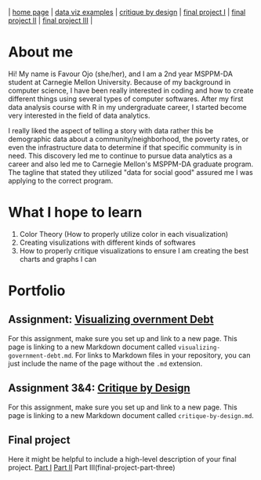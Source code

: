 | [home page]( https://favourojo.github.io/tswd-dataviz-portfolio/) | [data viz examples](dataviz-examples) | [critique by design](critique-by-design) | [final project I](final-project-part-one) | [final project II](final-project-part-two) | [final project III](final-project-part-three) |

# About me
Hi! My name is Favour Ojo (she/her), and I am a 2nd year MSPPM-DA student at Carnegie Mellon University. Because of my background in computer science, I have been really interested in coding and how to create different things using several types of computer softwares. After my first data analysis course with R in my undergraduate career, I started become very interested in the field of data analytics. 

I really liked the aspect of telling a story with data rather this be demographic data about a community/neighborhood, the poverty rates, or even the infrastructure data to determine if that specific community is in need. This discovery led me to continue to pursue data analytics as a career and also led me to Carnegie Mellon's MSPPM-DA graduate program. The tagline that stated they utilized "data for social good" assured me I was applying to the correct program. 

# What I hope to learn

1. Color Theory (How to properly utilize color in each visualization) 
2. Creating visulizations with different kinds of softwares 
3. How to properly critique visualizations to ensure I am creating the best charts and graphs I can 

# Portfolio

## Assignment: [Visualizing overnment Debt](visualizing-government-debt)
For this assignment, make sure you set up and link to a new page.  This page is linking to a new Markdown document called `visualizing-government-debt.md`.  For links to Markdown files in your repository, you can just include the name of the page without the `.md` extension. 

## Assignment 3&4: [Critique by Design](critique-by-design)
For this assignment, make sure you set up and link to a new page.  This page is linking to a new Markdown document called `critique-by-design.md`.  

## Final project
Here it might be helpful to include a high-level description of your final project. 
[Part I](final-project-part-one)
[Part II](final-project-part-two)
Part III(final-project-part-three)
